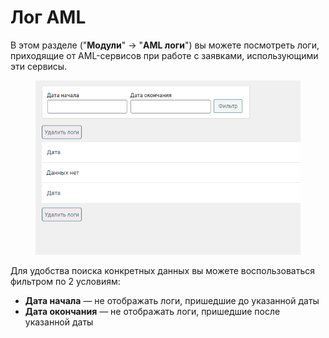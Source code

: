 # Лог AML

В этом разделе ("**Модули**" -> "**AML логи**") вы можете посмотреть логи, приходящие от AML-сервисов при работе с заявками, использующими эти сервисы.

<figure><img src="../../../.gitbook/assets/image (1232).png" alt=""><figcaption></figcaption></figure>

Для удобства поиска конкретных данных вы можете воспользоваться фильтром по 2 условиям:

* **Дата начала** — не отображать логи, пришедшие до указанной даты
* **Дата окончания** — не отображать логи, пришедшие после указанной даты

